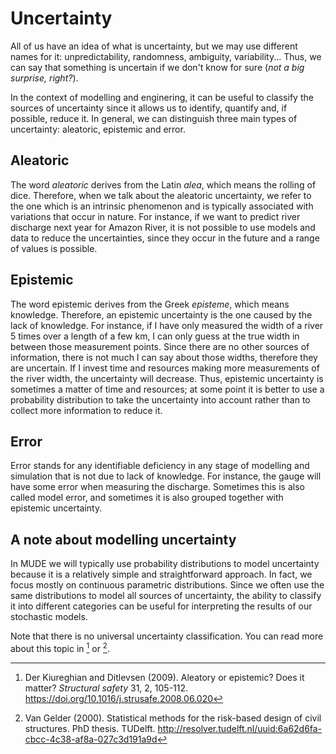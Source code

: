 # Uncertainty

All of us have an idea of what is uncertainty, but we may use different names for it: unpredictability, randomness, ambiguity, variability... Thus, we can say that something is uncertain if we don't know for sure (*not a big surprise, right?*).

In the context of modelling and enginering, it can be useful to classify the sources of uncertainty since it allows us to identify, quantify and, if possible, reduce it. In general, we can distinguish three main types of uncertainty: aleatoric, epistemic and error.

## Aleatoric

The word *aleatoric* derives from the Latin *alea*, which means the rolling of dice. Therefore, when we talk about the aleatoric uncertainty, we refer to the one which is an intrinsic phenomenon and is typically associated with variations that occur in nature. For instance, if we want to predict river discharge next year for Amazon River, it is not possible to use models and data to reduce the uncertainties, since they occur in the future and a range of values is possible.



## Epistemic 

The word epistemic derives from the Greek *episteme*, which means knowledge. Therefore, an epistemic uncertainty is the one caused by the lack of knowledge. For instance, if I have only measured the width of a river 5 times over a length of a few km, I can only guess at the true width in between those measurement points. Since there are no other sources of information, there is not much I can say about those widths, therefore they are uncertain. If I invest time and resources making more measurements of the river width, the uncertainty will decrease. Thus, epistemic uncertainty is sometimes a matter of time and resources; at some point it is better to use a probability distribution to take the uncertainty into account rather than to collect more information to reduce it.

## Error

Error stands for any identifiable deficiency in any stage of modelling and simulation that is not due to lack of knowledge. For instance, the gauge will have some error when measuring the discharge. Sometimes this is also called model error, and sometimes it is also grouped together with epistemic uncertainty.

## A note about modelling uncertainty

In MUDE we will typically use probability distributions to model uncertainty because it is a relatively simple and straightforward approach. In fact, we focus mostly on continuous parametric distributions. Since we often use the same distributions to model all sources of uncertainty, the ability to classify it into different categories can be useful for interpreting the results of our stochastic models.

Note that there is no universal uncertainty classification. You can read more about this topic in [^ref1] or [^ref2].

[^ref1]: Der Kiureghian and Ditlevsen (2009). Aleatory or epistemic? Does it matter? *Structural safety* 31, 2, 105-112. https://doi.org/10.1016/j.strusafe.2008.06.020

[^ref2]: Van Gelder (2000). Statistical methods for the risk-based design of civil structures. PhD thesis. TUDelft. http://resolver.tudelft.nl/uuid:6a62d6fa-cbcc-4c38-af8a-027c3d191a9d